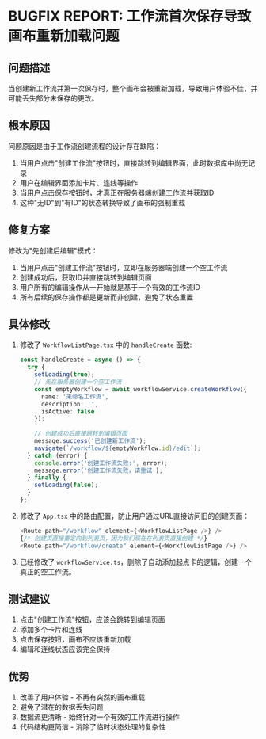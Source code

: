 # BUGFIX REPORT: 工作流首次保存导致画布重新加载问题

## 问题描述

当创建新工作流并第一次保存时，整个画布会被重新加载，导致用户体验不佳，并可能丢失部分未保存的更改。

## 根本原因

问题原因是由于工作流创建流程的设计存在缺陷：

1. 当用户点击"创建工作流"按钮时，直接跳转到编辑界面，此时数据库中尚无记录
2. 用户在编辑界面添加卡片、连线等操作
3. 当用户点击保存按钮时，才真正在服务器端创建工作流并获取ID
4. 这种"无ID"到"有ID"的状态转换导致了画布的强制重载

## 修复方案

修改为"先创建后编辑"模式：

1. 当用户点击"创建工作流"按钮时，立即在服务器端创建一个空工作流
2. 创建成功后，获取ID并直接跳转到编辑页面
3. 用户所有的编辑操作从一开始就是基于一个有效的工作流ID
4. 所有后续的保存操作都是更新而非创建，避免了状态重置

## 具体修改

1. 修改了 `WorkflowListPage.tsx` 中的 `handleCreate` 函数:
   ```typescript
   const handleCreate = async () => {
     try {
       setLoading(true);
       // 先在服务器创建一个空工作流
       const emptyWorkflow = await workflowService.createWorkflow({
         name: '未命名工作流',
         description: '',
         isActive: false
       });
       
       // 创建成功后直接跳转到编辑页面
       message.success('已创建新工作流');
       navigate(`/workflow/${emptyWorkflow.id}/edit`);
     } catch (error) {
       console.error('创建工作流失败:', error);
       message.error('创建工作流失败，请重试');
     } finally {
       setLoading(false);
     }
   };
   ```

2. 修改了 `App.tsx` 中的路由配置，防止用户通过URL直接访问旧的创建页面：
   ```typescript
   <Route path="/workflow" element={<WorkflowListPage />} />
   {/* 创建页直接重定向到列表页，因为我们现在在列表页直接创建 */}
   <Route path="/workflow/create" element={<WorkflowListPage />} />
   ```

3. 已经修改了 `workflowService.ts`，删除了自动添加起点卡的逻辑，创建一个真正的空工作流。

## 测试建议

1. 点击"创建工作流"按钮，应该会跳转到编辑页面
2. 添加多个卡片和连线
3. 点击保存按钮，画布不应该重新加载
4. 编辑和连线状态应该完全保持

## 优势

1. 改善了用户体验 - 不再有突然的画布重载
2. 避免了潜在的数据丢失问题
3. 数据流更清晰 - 始终针对一个有效的工作流进行操作
4. 代码结构更简洁 - 消除了临时状态处理的复杂性
